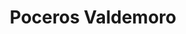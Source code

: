---
id: 'service-11'
title: 'Poceros Valdemoro'
lugar: 'Valdemoro'
mediumImage: 'renovation-lg.webp'
largeImage: 'desatascosvaldemoro-md.webp'
detailBreadcrumbSubTitle: 'Single Service'
metaContent: "✅Poceros en Valdemoro. 🔝 Empresa de desatascos en Valdemoro 24 horas. 📢 Desatrancos baratos con los mejores precios. ☎️​ 695 126 600"
detailBreadcrumbDesc: 'Empresa de poceros en Valdemoro con los mejores precios'
detailSubTitle: 'Empresa de poceros en Valdemoro con los mejores precios. Llámanos y compruébalo'
parrafo: "Los mejores precios en desatascos en Valdemoro, mejoramos tu presupuesto. Llámanos y compruébalo."


descripcion: 'En Grupal sabemos los problemas que pueden llegar a ocasionar los atascos de tuberías y, para evitar que nuestros clientes sufran sus consecuencias, llevamos más de 25 años llevando a cabo desatascos en Valdemoro. Llevamos a cabo toda clase de trabajos de pocería en Valdemoro y alrededores, ofreciéndote un equipo profesional equipado con la mejor tecnología. '

descripcion1: "Nuestros poceros son los más cualificados del sector por lo que podemos presumir de ofrecerte un servicio de calidad. Esto se traduce en llevar a cabo servicios de desatascos de forma rápida y sencilla, con un presupuesto de lo más ajustado. Si necesitas la construcción de un pozo o una limpieza / mantenimiento de sus tuberías, te ofrecemos la solución que necesitas. "

detailDesc: 'El principal objetivo que perseguimos en Grupal es llevar a cabo desatascos en Valdemoro y alrededores de Madrid a un precio de lo más económico. Además de ser los más económicos del sector, somos capaces de proporcionarte el mejor servicio para que acabar con un atasco en tus tuberías no suponga un problema en tu economía.'

descripcion2: "Si quieres contactar con nosotros, puedes hacerlo a través de WhatsApp con lo que podremos darte una asistencia mucho más personalizada."

option1: "Nuestros poceros en se dedican a una gran cantidad de funciones. En primer lugar, somos expertos en la creación de pozos. Si necesitas que llevemos a cabo una perforación o construcción de estos, te prepararemos un pozo con todo lo necesario para que puedas sacar partido del mismo, como es la creación de tuberías y alcantarillado necesario para su buen funcionamiento. En este alcantarillado se desviarán los depósitos y desechos de este."

option2: "Por otro lado, como es evidente, además de construirlos nos encargamos del buen estado y mantenimiento del mismo. De esta forma, si tienes que limpiar tu pozo o las tuberías y desagües de tu negocio o vivienda, llevamos a cabo toda clase de desatascos y desatranques para que el agua vuelva a correr con normalidad y tu pozo funcione a de nuevo a las mil maravillas.."

option3: "Si piensas en un pocero, es probable que te vengan a la mente imágenes de zanjas y excavaciones. Nuestros poceros en Valdemoro han logrado que esas imágenes formen parte del pasado y para ello cuentan con la más moderna tecnología con la que podemos llevar a cabo acciones que hace unos años eran inimaginables."

option4: "Gracias a nuestros avances tecnológicos podemos obtener agua del subsuelo con total facilidad, por lo que te podemos fabricar un pozo si así lo necesitas. Sin embargo, muchos de nuestros clientes lo que necesitan es que llevemos a cabo servicios de reparación y mantenimiento de sus tuberías. Emplear las más modernas técnicas del sector en este aspecto nos permite llevar a cabo estas tareas de reparación de la forma menos invasiva posible. Para hacerte una idea, somos capaces de reparar una tubería desde dentro, aprovechando el agujero que ha provocado su rotura."

option5: "Trabajamos con todo tipo de empresas y particulares, desde las obras más pequeñas hasta las más grandes."

option6: "Comunidades de Propietarios – Comunidades de Vecinos – Arquitectos – Administradores de Fincas – Responsables de mantenimiento de Empresas – Propietarios de Chalets o Pisos – Ayuntamientos – Empresas Constructoras – Aseguradoras – Colegios – Autónomos"

isFeatured: true
---